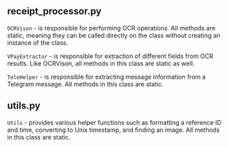 ## receipt_processor.py
`OCRVison` - is responsible for performing OCR operations. All methods are static, meaning they can be called directly on the class without creating an instance of the class.

`VPayExtractor` - is responsible for extraction of different fields from OCR results. Like OCRVison, all methods in this class are static as well.

`TeleHelper` - is responsible for extracting message information from a Telegram message. All methods in this class are static.


## utils.py

`Utils` - provides various helper functions such as formatting a reference ID and time, converting to Unix timestamp, and finding an image. All methods in this class are static.